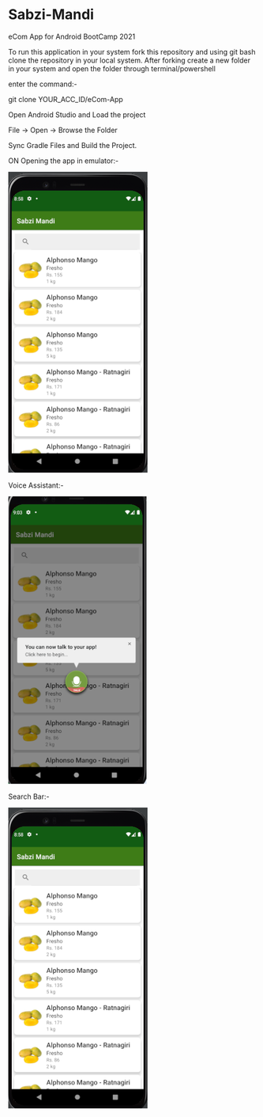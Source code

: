 # Sabzi-Mandi
eCom App for Android BootCamp 2021

To run this application in your system fork this repository and using git bash clone the repository in your local system.
After forking create a new folder in your system and open the folder through terminal/powershell

enter the command:-

git clone YOUR_ACC_ID/eCom-App

Open Android Studio and Load the project 

File -> Open -> Browse the Folder

Sync Gradle Files and Build the Project.

ON Opening the app in emulator:-

![Alt text](Readme/on_open.png?raw=true "On Open Screen")

Voice Assistant:-

![Alt text](Readme/voice_assistant.png?raw=true "Voice Assistant Screen")

Search Bar:-

![Alt text](Readme/on_open.png?raw=true "Search bar")
